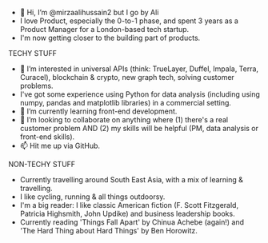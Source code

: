 - 👋 Hi, I’m @mirzaalihussain2 but I go by Ali
- I love Product, especially the 0-to-1 phase, and spent 3 years as a Product Manager for a London-based tech startup.
- I'm now getting closer to the building part of products.

TECHY STUFF
- 👀 I’m interested in universal APIs (think: TrueLayer, Duffel, Impala, Terra, Curacel), blockchain & crypto, new graph tech, solving customer problems.
- I've got some experience using Python for data analysis (including using numpy, pandas and matplotlib libraries) in a commercial setting.
- 🌱 I’m currently learning front-end development.
- 💞️ I’m looking to collaborate on anything where (1) there's a real customer problem AND (2) my skills will be helpful (PM, data analysis or front-end skills).
- 📫 Hit me up via GitHub.

NON-TECHY STUFF
- Currently travelling around South East Asia, with a mix of learning & travelling.
- I like cycling, running & all things outdoorsy.
- I'm a big reader: I like classic American fiction (F. Scott Fitzgerald, Patricia Highsmith, John Updike) and business leadership books.
- Currently reading 'Things Fall Apart' by Chinua Achebe (again!) and 'The Hard Thing about Hard Things' by Ben Horowitz.

<!---
mirzaalihussain2/mirzaalihussain2 is a ✨ special ✨ repository because its `README.md` (this file) appears on your GitHub profile.
You can click the Preview link to take a look at your changes.
--->
